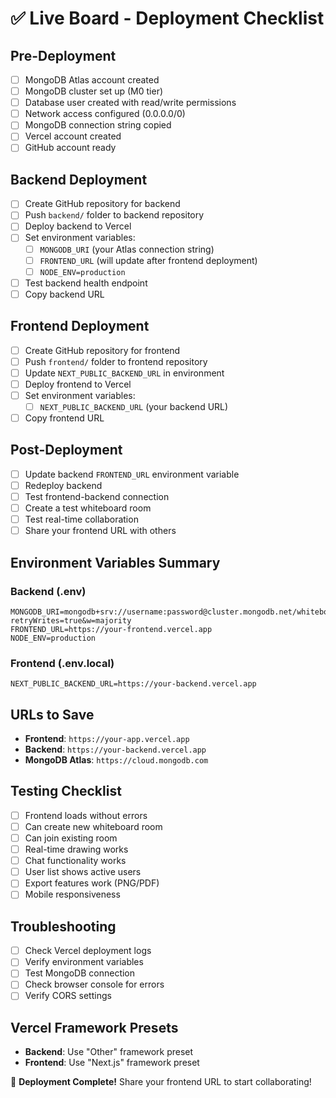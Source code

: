 # ✅ Live Board - Deployment Checklist

## Pre-Deployment
- [ ] MongoDB Atlas account created
- [ ] MongoDB cluster set up (M0 tier)
- [ ] Database user created with read/write permissions
- [ ] Network access configured (0.0.0.0/0)
- [ ] MongoDB connection string copied
- [ ] Vercel account created
- [ ] GitHub account ready

## Backend Deployment
- [ ] Create GitHub repository for backend
- [ ] Push `backend/` folder to backend repository
- [ ] Deploy backend to Vercel
- [ ] Set environment variables:
  - [ ] `MONGODB_URI` (your Atlas connection string)
  - [ ] `FRONTEND_URL` (will update after frontend deployment)
  - [ ] `NODE_ENV=production`
- [ ] Test backend health endpoint
- [ ] Copy backend URL

## Frontend Deployment
- [ ] Create GitHub repository for frontend
- [ ] Push `frontend/` folder to frontend repository
- [ ] Update `NEXT_PUBLIC_BACKEND_URL` in environment
- [ ] Deploy frontend to Vercel
- [ ] Set environment variables:
  - [ ] `NEXT_PUBLIC_BACKEND_URL` (your backend URL)
- [ ] Copy frontend URL

## Post-Deployment
- [ ] Update backend `FRONTEND_URL` environment variable
- [ ] Redeploy backend
- [ ] Test frontend-backend connection
- [ ] Create a test whiteboard room
- [ ] Test real-time collaboration
- [ ] Share your frontend URL with others

## Environment Variables Summary

### Backend (.env)
```
MONGODB_URI=mongodb+srv://username:password@cluster.mongodb.net/whiteboard?retryWrites=true&w=majority
FRONTEND_URL=https://your-frontend.vercel.app
NODE_ENV=production
```

### Frontend (.env.local)
```
NEXT_PUBLIC_BACKEND_URL=https://your-backend.vercel.app
```

## URLs to Save
- **Frontend**: `https://your-app.vercel.app`
- **Backend**: `https://your-backend.vercel.app`
- **MongoDB Atlas**: `https://cloud.mongodb.com`

## Testing Checklist
- [ ] Frontend loads without errors
- [ ] Can create new whiteboard room
- [ ] Can join existing room
- [ ] Real-time drawing works
- [ ] Chat functionality works
- [ ] User list shows active users
- [ ] Export features work (PNG/PDF)
- [ ] Mobile responsiveness

## Troubleshooting
- [ ] Check Vercel deployment logs
- [ ] Verify environment variables
- [ ] Test MongoDB connection
- [ ] Check browser console for errors
- [ ] Verify CORS settings

## Vercel Framework Presets
- **Backend**: Use "Other" framework preset
- **Frontend**: Use "Next.js" framework preset

🎉 **Deployment Complete!** Share your frontend URL to start collaborating! 
